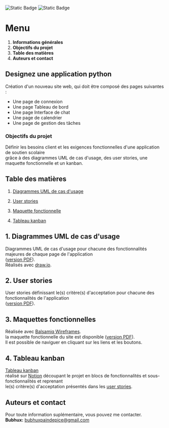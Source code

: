 ![Static Badge](https://img.shields.io/badge/USE-draw-blue?style=for-the-badge&logo=diagramsdotnet) ![Static Badge](https://img.shields.io/badge/USE-NOTION-blue?style=for-the-badge&logo=notion)


# Menu   
1. **Informations générales**   
2. **Objectifs du projet**   
3. **Table des matières**   
4. **Auteurs et contact**   

## Designez une application python   

Création d'un nouveau site web, qui doit être composé des pages suivantes :   
- Une page de connexion   
- Une page Tableau de bord   
- Une page Interface de chat   
- Une page de calendrier   
- Une page de gestion des tâches   


### Objectifs du projet   

Définir les besoins client et les exigences fonctionnelles d'une application de soutien scolaire   
grâce à des diagrammes UML de cas d'usage, des user stories, une maquette fonctionnelle et un kanban.   

## Table des matières   

1. [Diagrammes UML de cas d'usage](#use-cases)   

2. [User stories](#user-stories)   

3. [Maquette fonctionnelle](#wireframes)   

4. [Tableau kanban](#kanban)   


<div id='use-cases'></div>

## 1. Diagrammes UML de cas d'usage      

Diagrammes UML de cas d'usage pour chacune des fonctionnalités majeures de chaque page de l'application   
([version PDF](1_diagramme_UML.drawio.pdf)).   
Réalisés avec [draw.io](https://app.diagrams.net/).   

<div id='user-stories'></div>

## 2. User stories   

User stories définissant le(s) critère(s) d'acceptation pour chacune des fonctionnalités de l'application   
([version PDF](2_user_stories.pdf)).   

<div id='wireframes'></div>

## 3. Maquettes fonctionnelles   

Réalisée avec [Balsamiq Wireframes](https://balsamiq.com/wireframes/).   
la maquette fonctionnelle du site est disponible ([version PDF](3_wireframes.pdf)).   
Il est possible de naviguer en cliquant sur les liens et les boutons.   


<div id='kanban'></div>

## 4. Tableau kanban

[Tableau kanban](https://feather-manta-23e.notion.site/af6bf0ad85444fffbb1bbdbfdb77bce5?v=08ec13f27b324c6e8a37bee73b80eb22)   
réalisé sur [Notion](https://www.notion.so/) découpant le projet en blocs de fonctionnalités et sous-fonctionnalités et reprenant   
le(s) critère(s) d'acceptation présentés dans les [user stories](#user-stories).   

## Auteurs et contact   
Pour toute information suplémentaire, vous pouvez me contacter.   
**Bubhux:** bubhuxpaindepice@gmail.com   
